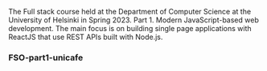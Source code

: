 The Full stack course held at the Department of Computer Science at the University of Helsinki in Spring 2023. Part 1.
Modern JavaScript-based web development. The main focus is on building single page applications with ReactJS that use REST APIs built with Node.js.

### FSO-part1-unicafe
